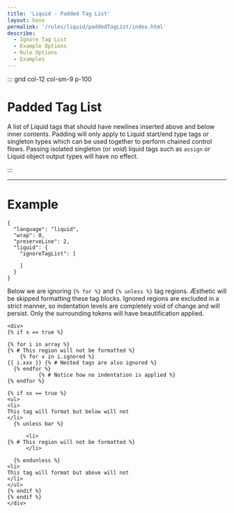 ```yaml
---
title: 'Liquid - Padded Tag List'
layout: base
permalink: '/rules/liquid/paddedTagList/index.html'
describe:
  - Ignore Tag List
  - Example Options
  - Rule Options
  - Examples
---
```


::: grid col-12 col-sm-9 p-100

# Padded Tag List

A list of Liquid tags that should have newlines inserted above and below inner contents. Padding will only apply to Liquid start/end type tags or singleton types which can be used together to perform chained control flows. Passing isolated singleton (or _void_) liquid tags such as `assign` or Liquid object output types will have no effect.

:::

<!--

🙌 - Recommended Choice
👍 - Good Choice
👎 - Not Recommended
🤡 - Clown Choice
😳 - Bad Choice

-->

---

# Example

```json:rules
{
  "language": "liquid",
  "wrap": 0,
  "preserveLine": 2,
  "liquid": {
    "ignoreTagList": [

    ]
  }
}
```

Below we are ignoring `{% for %}` and `{% unless %}` tag regions. Æsthetic will be skipped formatting these tag blocks. Ignored regions are excluded in a strict manner, so indentation levels are completely void of change and will persist. Only the surrounding tokens will have beautification applied.

<!-- prettier-ignore -->
```liquid
<div>
{% if x == true %}

{% for i in array %}
{% # This region will not be formatted %}
    {% for x in i.ignored %}
{{ i.xxx }} {% # Nested tags are also ignored %}
  {% endfor %}
          {% # Notice how no indentation is applied %}
{% endfor %}

{% if xx == true %}
<ul>
<li>
This tag will format but below will not
</li>
  {% unless bar %}

      <li>
{% # This region will not be formatted %}
      </li>

  {% endunless %}
<li>
This tag will format but above will not
</li>
</ul>
{% endif %}
{% endif %}
</div>
```

